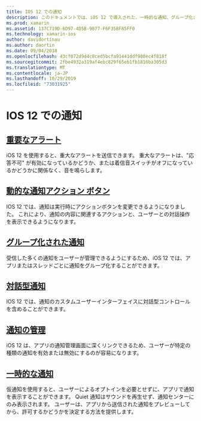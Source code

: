 ```yaml
---
title: IOS 12 での通知
description: このドキュメントでは、iOS 12 で導入された、一時的な通知、グループ化された通知、通知管理、対話型通知、動的通知アクションボタンなど、さまざまな通知に関連する機能の使用方法について説明しているガイドへのリンクを示します。および重大なアラート。
ms.prod: xamarin
ms.assetid: 137C719D-6D97-4D5B-9877-F6F35BF85FF0
ms.technology: xamarin-ios
author: davidortinau
ms.author: daortin
ms.date: 09/04/2018
ms.openlocfilehash: 43cf072d9d4c0ced5bcfa91441ddf980ec4f818f
ms.sourcegitcommit: 2fbe4932a319af4ebc829f65eb1fb1816ba305d3
ms.translationtype: MT
ms.contentlocale: ja-JP
ms.lasthandoff: 10/29/2019
ms.locfileid: "73031925"
---
```

# <a name="notifications-in-ios-12"></a>IOS 12 での通知

## <a name="critical-alertscritical-alertsmd"></a>[重要なアラート](critical-alerts.md)

iOS 12 を使用すると、重大なアラートを送信できます。 重大なアラートは、"応答不可" が有効になっているかどうか、または着信音スイッチがオフになっているかどうかに関係なく、音を鳴らします。

## <a name="dynamic-notification-action-buttonsdynamic-actionsmd"></a>[動的な通知アクション ボタン](dynamic-actions.md)

IOS 12 では、通知は実行時にアクションボタンを変更できるようになりました。
これにより、通知の内容に関連するアクションと、ユーザーとの対話操作を表示できるようになります。

## <a name="grouped-notificationsgroupedmd"></a>[グループ化された通知](grouped.md)

受信した多くの通知をユーザーが管理できるようにするため、iOS 12 では、アプリまたはスレッドごとに通知をグループ化することができます。

## <a name="interactive-notificationsinteractivemd"></a>[対話型通知](interactive.md)

IOS 12 では、通知のカスタムユーザーインターフェイスに対話型コントロールを含めることができます。

## <a name="notification-managementmanagementmd"></a>[通知の管理](management.md)

iOS 12 は、アプリの通知管理画面に深くリンクできるため、ユーザーが特定の種類の通知を有効または無効にするのが容易になります。

## <a name="provisional-notificationsprovisionalmd"></a>[一時的な通知](provisional.md)

仮通知を使用すると、ユーザーによるオプトインを必要とせずに、アプリで通知を表示することができます。 Quiet 通知はサウンドを再生せず、通知センターにのみ表示されます。 ユーザーは、アプリから送信された通知をプレビューしてから、許可するかどうかを決定する方法を提供します。
